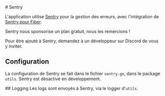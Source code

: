 # Sentry

L'application utilise [Sentry](https://sentry.io/for/go/) pour la gestion des erreurs, avec l'intégration de [Sentry pour Fiber](https://docs.sentry.io/platforms/go/guides/fiber/).

Sentry nous sponsorise un plan gratuit, nous les remercions !

Pour être ajouté à Sentry, demandez à un développeur sur Discord de vous y inviter.

## Configuration

La configuration de Sentry se fait dans le fichier `sentry.go`, dans le package `utils`.
Sentry est désactivé en développement.

## Logging
Les logs sont envoyés à Sentry, via le logger d'`utils`.
